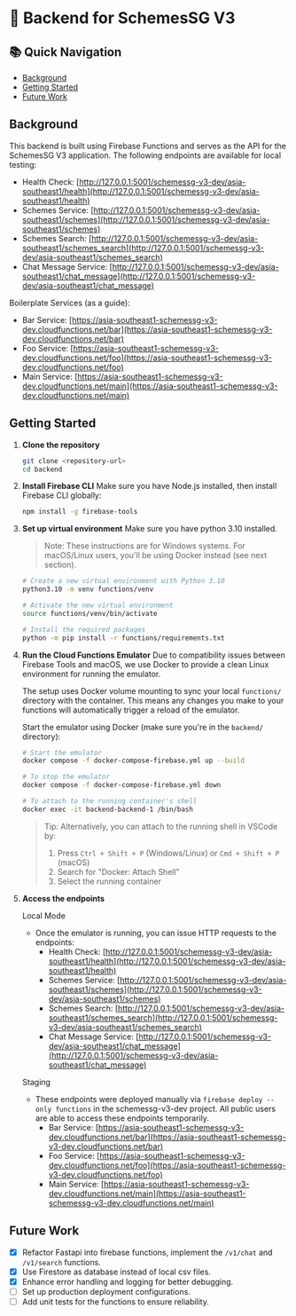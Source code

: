 # 🚀 Backend for SchemesSG V3

## 📚 Quick Navigation
- [Background](#background)
- [Getting Started](#getting-started)
- [Future Work](#future-work)

## Background

This backend is built using Firebase Functions and serves as the API for the SchemesSG V3 application. The following endpoints are available for local testing:

- Health Check: [http://127.0.0.1:5001/schemessg-v3-dev/asia-southeast1/health](http://127.0.0.1:5001/schemessg-v3-dev/asia-southeast1/health)
- Schemes Service: [http://127.0.0.1:5001/schemessg-v3-dev/asia-southeast1/schemes](http://127.0.0.1:5001/schemessg-v3-dev/asia-southeast1/schemes)
- Schemes Search: [http://127.0.0.1:5001/schemessg-v3-dev/asia-southeast1/schemes_search](http://127.0.0.1:5001/schemessg-v3-dev/asia-southeast1/schemes_search)
- Chat Message Service: [http://127.0.0.1:5001/schemessg-v3-dev/asia-southeast1/chat_message](http://127.0.0.1:5001/schemessg-v3-dev/asia-southeast1/chat_message)

Boilerplate Services (as a guide): 
- Bar Service: [https://asia-southeast1-schemessg-v3-dev.cloudfunctions.net/bar](https://asia-southeast1-schemessg-v3-dev.cloudfunctions.net/bar)
- Foo Service: [https://asia-southeast1-schemessg-v3-dev.cloudfunctions.net/foo](https://asia-southeast1-schemessg-v3-dev.cloudfunctions.net/foo)
- Main Service: [https://asia-southeast1-schemessg-v3-dev.cloudfunctions.net/main](https://asia-southeast1-schemessg-v3-dev.cloudfunctions.net/main)

## Getting Started

1. **Clone the repository**
   ```bash
   git clone <repository-url>
   cd backend
   ```

2. **Install Firebase CLI**
   Make sure you have Node.js installed, then install Firebase CLI globally:
   ```bash
   npm install -g firebase-tools
   ```

3. **Set up virtual environment**
   Make sure you have python 3.10 installed.
   
   > Note: These instructions are for Windows systems. For macOS/Linux users, you'll be using Docker instead (see next section).
   ```bash
   # Create a new virtual environment with Python 3.10
   python3.10 -m venv functions/venv

   # Activate the new virtual environment
   source functions/venv/bin/activate

   # Install the required packages
   python -m pip install -r functions/requirements.txt
   ```

3. **Run the Cloud Functions Emulator**
   Due to compatibility issues between Firebase Tools and macOS, we use Docker to provide a clean Linux environment for running the emulator.
   
   The setup uses Docker volume mounting to sync your local `functions/` directory with the container. This means any changes you make to your functions will automatically trigger a reload of the emulator.
   
   Start the emulator using Docker (make sure you're in the `backend/` directory):
   ```bash
   # Start the emulator
   docker compose -f docker-compose-firebase.yml up --build

   # To stop the emulator
   docker compose -f docker-compose-firebase.yml down

   # To attach to the running container's shell
   docker exec -it backend-backend-1 /bin/bash
   ```

   > Tip: Alternatively, you can attach to the running shell in VSCode by:
   > 1. Press `Ctrl + Shift + P` (Windows/Linux) or `Cmd + Shift + P` (macOS)
   > 2. Search for "Docker: Attach Shell"
   > 3. Select the running container

4. **Access the endpoints**
   
   Local Mode 
   - Once the emulator is running, you can issue HTTP requests to the endpoints:
      - Health Check: [http://127.0.0.1:5001/schemessg-v3-dev/asia-southeast1/health](http://127.0.0.1:5001/schemessg-v3-dev/asia-southeast1/health)
      - Schemes Service: [http://127.0.0.1:5001/schemessg-v3-dev/asia-southeast1/schemes](http://127.0.0.1:5001/schemessg-v3-dev/asia-southeast1/schemes)
      - Schemes Search: [http://127.0.0.1:5001/schemessg-v3-dev/asia-southeast1/schemes_search](http://127.0.0.1:5001/schemessg-v3-dev/asia-southeast1/schemes_search)
      - Chat Message Service: [http://127.0.0.1:5001/schemessg-v3-dev/asia-southeast1/chat_message](http://127.0.0.1:5001/schemessg-v3-dev/asia-southeast1/chat_message)
   
   Staging
   - These endpoints were deployed manually via `firebase deploy --only functions` in the schemessg-v3-dev project. All public users are able to access these endpoints temporarily. 
      - Bar Service: [https://asia-southeast1-schemessg-v3-dev.cloudfunctions.net/bar](https://asia-southeast1-schemessg-v3-dev.cloudfunctions.net/bar)
      - Foo Service: [https://asia-southeast1-schemessg-v3-dev.cloudfunctions.net/foo](https://asia-southeast1-schemessg-v3-dev.cloudfunctions.net/foo)
      - Main Service: [https://asia-southeast1-schemessg-v3-dev.cloudfunctions.net/main](https://asia-southeast1-schemessg-v3-dev.cloudfunctions.net/main)

## Future Work

- [X] Refactor Fastapi into firebase functions, implement the `/v1/chat` and `/v1/search` functions.
- [X] Use Firestore as database instead of local csv files.
- [X] Enhance error handling and logging for better debugging.
- [ ] Set up production deployment configurations.
- [ ] Add unit tests for the functions to ensure reliability.